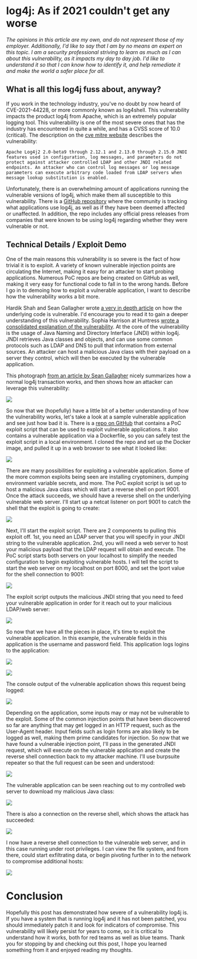 # log4j: As if 2021 couldn't get any worse

*The opinions in this article are my own, and do not represent those of my employer. Additionally, I'd like to say that I am by no means an expert on this topic. I am a security professional striving to learn as much as I can about this vulnerability, as it impacts my day to day job. I'd like to understand it so that I can know how to identify it, and help remediate it and make the world a safer place for all.*

## What is all this log4j fuss about, anyway?

If you work in the technology industry, you've no doubt by now heard of CVE-2021-44228, or more commonly known as log4shell. This vulnerability impacts the product log4j from Apache, which is an extremely popular logging tool. This vulnerability is one of the most severe ones that has the industry has encountered in quite a while, and has a CVSS score of 10.0 (critical). The description on the [cve mitre website](https://cve.mitre.org/cgi-bin/cvename.cgi?name=CVE-2021-44228) describes the vulnerability:

```
Apache Log4j2 2.0-beta9 through 2.12.1 and 2.13.0 through 2.15.0 JNDI features used in configuration, log messages, and parameters do not protect against attacker controlled LDAP and other JNDI related endpoints. An attacker who can control log messages or log message parameters can execute arbitrary code loaded from LDAP servers when message lookup substitution is enabled.
```

Unfortunately, there is an overwhelming amount of applications running the vulnerable versions of log4j, which make them all susceptible to this vulnerability. There is a [GitHub repository](https://github.com/cisagov/log4j-affected-db/blob/develop/SOFTWARE-LIST.md) where the community is tracking what applications use log4j, as well as if they have been deemed affected or unaffected. In addition, the repo includes any official press releases from companies that were known to be using log4j regarding whether they were vulnerable or not.

## Technical Details / Exploit Demo

One of the main reasons this vulnerability is so severe is the fact of how trivial it is to exploit. A variety of known vulnerable injection points are circulating the Internet, making it easy for an attacker to start probing applications. Numerous PoC repos are being created on GitHub as well, making it very easy for functional code to fall in to the wrong hands. Before I go in to demoing how to exploit a vulnerable application, I want to describe how the vulnerability works a bit more.

Hardik Shah and Sean Gallagher wrote [a very in depth article](https://news.sophos.com/en-us/2021/12/17/inside-the-code-how-the-log4shell-exploit-works/) on how the underlying code is vulnerable. I'd encourage you to read it to gain a deeper understanding of this vulnerability. Sophia Harrison at Huntress [wrote a consolidated explanation of the vulnerability](https://www.huntress.com/blog/the-year-from-hell-plus-log4shell-a-tradecraft-tuesday-recap). At the core of the vulnerability is the usage of Java Naming and Directory Interface (JNDI) within log4j. JNDI retrieves Java classes and objects, and can use some common protocols such as LDAP and DNS to pull that information from external sources. An attacker can host a malicious Java class with their payload on a server they control, which will then be executed by the vulnerable application.

This photograph [from an article by Sean Gallagher](https://news.sophos.com/en-us/2021/12/12/log4shell-hell-anatomy-of-an-exploit-outbreak/) nicely summarizes how a normal log4j transaction works, and then shows how an attacker can leverage this vulnerability:

![](images/log4j_how-1.png)

So now that we (hopefully) have a little bit of a better understanding of how the vulnerability works, let's take a look at a sample vulnerable application and see just how bad it is. There is a [repo on GitHub](https://github.com/kozmer/log4j-shell-poc) that contains a PoC exploit script that can be used to exploit vulnerable applications. It also contains a vulnerable application via a Dockerfile, so you can safely test the exploit script in a local environment. I cloned the repo and set up the Docker image, and pulled it up in a web browser to see what it looked like:

![](images/vulnerable-app.png)

There are many possibilities for exploiting a vulnerable application. Some of the more common exploits being seen are installing cryptominers, dumping environment variable secrets, and more. The PoC exploit script is set up to host a malicious Java class which will start a reverse shell on port 9001. Once the attack succeeds, we should have a reverse shell on the underlying vulnerable web server. I'll start up a netcat listener on port 9001 to catch the shell that the exploit is going to create:

![](images/start-nc-9001.png)

Next, I'll start the exploit script. There are 2 components to pulling this exploit off. 1st, you need an LDAP server that you will specify in your JNDI string to the vulnerable application. 2nd, you will need a web server to host your malicious payload that the LDAP request will obtain and execute. The PoC script starts both servers on your localhost to simplify the needed configuration to begin exploiting vulnerable hosts. I will tell the script to start the web server on my localhost on port 8000, and set the lport value for the shell connection to 9001:

![](images/poc-start.png)

The exploit script outputs the malicious JNDI string that you need to feed your vulnerable application in order for it reach out to your malicious LDAP/web server:

![](images/malicious-jndi-string.png)

So now that we have all the pieces in place, it's time to exploit the vulnerable application. In this example, the vulnerable fields in this application is the username and password field. This application logs logins to the application: 

![](images/test-test.png)

![](images/we-will-log-your-information.png)

The console output of the vulnerable application shows this request being logged:

![](images/log4j-logged.png)

Depending on the application, some inputs may or may not be vulnerable to the exploit. Some of the common injection points that have been discovered so far are anything that may get logged in an HTTP request, such as the User-Agent header. Input fields such as login forms are also likely to be logged as well, making them prime candidates for injection. So now that we have found a vulnerable injection point, I'll pass in the generated JNDI request, which will execute on the vulnerable application and create the reverse shell connection back to my attacker machine. I'll use burpsuite repeater so that the full request can be seen and understood:

![](images/burpsuite-request.png)

The vulnerable application can be seen reaching out to my controlled web server to download my malicious Java class:

![](images/get-request-java-class.png)

There is also a connection on the reverse shell, which shows the attack has succeeded:

![](images/shell-connected.png)

I now have a reverse shell connection to the vulnerable web server, and in this case running under root privileges. I can view the file system, and from there, could start exfiltrating data, or begin pivoting further in to the network to compromise additional hosts:

![](images/pwned.png)

# Conclusion

Hopefully this post has demonstrated how severe of a vulnerability log4j is. If you have a system that is running log4j and it has not been patched, you should immediately patch it and look for indicators of compromise. This vulnerability will likely persist for years to come, so it is critical to understand how it works, both for red teams as well as blue teams. Thank you for stopping by and checking out this post, I hope you learned something from it and enjoyed reading my thoughts.
